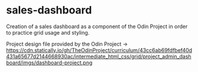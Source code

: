 # sales-dashboard
Creation of a sales dashboard as a component of the Odin Project in order to practice grid usage and styling. 

Project design file provided by the Odin Project -> https://cdn.statically.io/gh/TheOdinProject/curriculum/43cc6ab69fdfbef40d431a65677d2144668930ac/intermediate_html_css/grid/project_admin_dashboard/imgs/dashboard-project.png